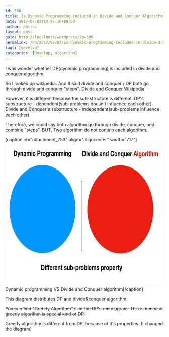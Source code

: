 ```yaml
---
id: 588
title: Is Dynamic Programming included in Divide and Conquer Algorithm?
date: 2017-07-03T14:48:10+09:00
author: philoz
layout: post
guid: http://localhost/wordpress/?p=588
permalink: /en/2017/07/03/is-dynamic-programming-included-in-divide-and-conquer-algorithm/
tags: [develop]
categories: [develop, algorithm]
---
```

I was wonder whether DP(dynamic programming) is included in divide and conquer algorithm.

So I looked up wikipedia. And It said divide and conquer / DP both go through divide and conquer "steps".
<a href="https://en.wikipedia.org/wiki/Divide_and_conquer_algorithm" target="_blank">Divide and Conquer Wikipedia</a>

However, it is different because the sub-structure is different. 
DP's substructure - dependent(sub-problems doesn't influence each other)
Divide and Conquer's substructure - independent(sub-problems influence each other)
<!--more-->

Therefore, we could say both algorithm go through divide, conquer, and combine "steps". 
BUT, Two algorithm do not contain each algorithm. 

[caption id="attachment_753" align="aligncenter" width="717"]<img src="/assets/wp-content/uploads/2017/07/-2017-07-12-오전-2.05.54.png" alt="" width="717" height="454" class="size-full wp-image-753" /> Dynamic programming VS Divide and Conquer algorithm[/caption]

This diagram distributes DP and divide&conquer algorithm.

<del datetime="2017-07-11T17:10:14+00:00">You can find "Greedy Algorithm" is in the DP's red diagram. This is because greedy algorithm is special kind of DP. </del>

Greedy algorithm is different from DP, because of it's properties.
(I changed the diagram)

 